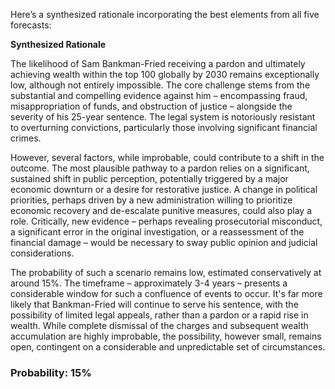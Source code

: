 Here’s a synthesized rationale incorporating the best elements from all five forecasts:

**Synthesized Rationale**

The likelihood of Sam Bankman-Fried receiving a pardon and ultimately achieving wealth within the top 100 globally by 2030 remains exceptionally low, although not entirely impossible. The core challenge stems from the substantial and compelling evidence against him – encompassing fraud, misappropriation of funds, and obstruction of justice – alongside the severity of his 25-year sentence. The legal system is notoriously resistant to overturning convictions, particularly those involving significant financial crimes.

However, several factors, while improbable, could contribute to a shift in the outcome. The most plausible pathway to a pardon relies on a significant, sustained shift in public perception, potentially triggered by a major economic downturn or a desire for restorative justice. A change in political priorities, perhaps driven by a new administration willing to prioritize economic recovery and de-escalate punitive measures, could also play a role. Critically, new evidence – perhaps revealing prosecutorial misconduct, a significant error in the original investigation, or a reassessment of the financial damage – would be necessary to sway public opinion and judicial considerations. 

The probability of such a scenario remains low, estimated conservatively at around 15%. The timeframe – approximately 3-4 years – presents a considerable window for such a confluence of events to occur.  It's far more likely that Bankman-Fried will continue to serve his sentence, with the possibility of limited legal appeals, rather than a pardon or a rapid rise in wealth. While complete dismissal of the charges and subsequent wealth accumulation are highly improbable, the possibility, however small, remains open, contingent on a considerable and unpredictable set of circumstances.

### Probability: 15%
